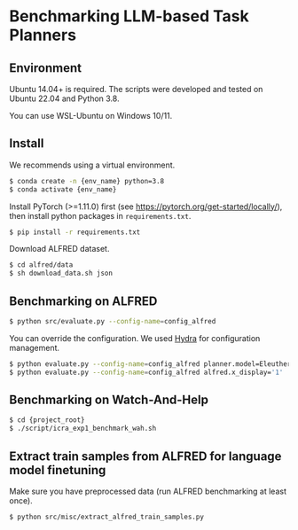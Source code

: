 # Benchmarking LLM-based Task Planners

## Environment

Ubuntu 14.04+ is required. The scripts were developed and tested on Ubuntu 22.04 and Python 3.8.

You can use WSL-Ubuntu on Windows 10/11.

## Install

We recommends using a virtual environment.

```bash
$ conda create -n {env_name} python=3.8
$ conda activate {env_name}
```
Install PyTorch (>=1.11.0) first (see https://pytorch.org/get-started/locally/),
then install python packages in `requirements.txt`.

```bash
$ pip install -r requirements.txt
```

Download ALFRED dataset.

```bash
$ cd alfred/data
$ sh download_data.sh json
```


## Benchmarking on ALFRED

```bash
$ python src/evaluate.py --config-name=config_alfred
```

You can override the configuration. We used [Hydra](https://hydra.cc/) for configuration management.

```bash
$ python evaluate.py --config-name=config_alfred planner.model=EleutherAI/gpt-neo-125M
$ python evaluate.py --config-name=config_alfred alfred.x_display='1'
```


## Benchmarking on Watch-And-Help
```bash
$ cd {project_root}
$ ./script/icra_exp1_benchmark_wah.sh
```


## Extract train samples from ALFRED for language model finetuning

Make sure you have preprocessed data (run ALFRED benchmarking at least once).

```bash
$ python src/misc/extract_alfred_train_samples.py
```

